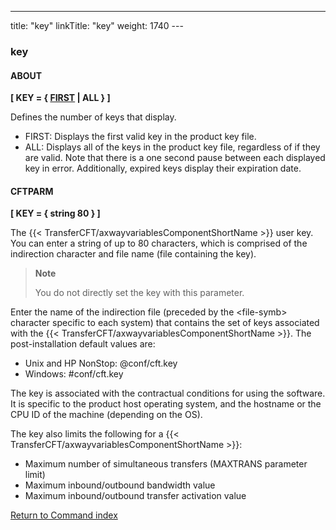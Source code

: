 ---
title: "key"
linkTitle: "key"
weight: 1740
---<span id="key"></span>

### key

#### ABOUT

****[ KEY = { <u>FIRST</u> &#124; ALL } ]****

Defines the number of keys that display.

* FIRST: Displays the first valid key in the product key file.
* ALL: Displays all of the keys in the product key file, regardless of if they are valid. Note that there is a one second pause between each displayed key in error. Additionally, expired keys display their expiration date.

#### CFTPARM

****[ KEY = { string 80 } ]****

The {{< TransferCFT/axwayvariablesComponentShortName  >}} user key. You can enter a string of up to 80 characters, which is comprised of the indirection character and file name (file containing the key).

> **Note**
>
> You do not directly set the key with this parameter.

Enter the name of the indirection file (preceded by the &lt;file-symb> character specific to each system) that contains the set of keys associated with the {{< TransferCFT/axwayvariablesComponentShortName  >}}. The post-installation default values are:

* Unix and HP NonStop: @conf/cft.key
* Windows: #conf/cft.key

The key is associated with the contractual conditions for using the software. It is specific to the product host operating system, and the hostname or the CPU ID of the machine (depending on the OS).

The key also limits the following for a {{< TransferCFT/axwayvariablesComponentShortName  >}}:

* Maximum number of simultaneous transfers (MAXTRANS parameter limit)
* Maximum inbound/outbound bandwidth value
* Maximum inbound/outbound transfer activation value

[Return to Command index](../../)
